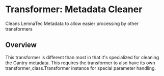 # Transformer: Metadata Cleaner
Cleans LemnaTec Metadata to allow easier processing by other transformers

## Overview
This transformer is different than most in that it's specialized for cleaning the Gantry metadata.
This requires the transformer to also have its own transformer_class.Transformer instance for special parameter handling.
